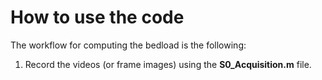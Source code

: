 # How to use the code

The workflow for computing the bedload is the following:

1. Record the videos (or frame images) using the **S0_Acquisition.m** file.
